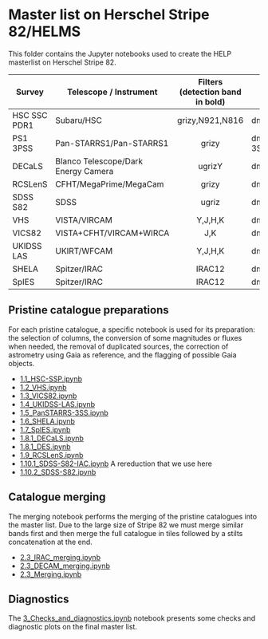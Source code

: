 # Master list on Herschel Stripe 82/HELMS

This folder contains the Jupyter notebooks used to create the HELP masterlist on
Herschel Stripe 82. 

| Survey     | Telescope / Instrument      |      Filters (detection band in bold)      | Location                    |
|------------|-----------------------------|:------------------------------------------:|-----------------------------|
| HSC SSC PDR1 | Subaru/HSC                |   grizy,N921,N816                          | dmu0_HSC                    |
| PS1 3PSS   | Pan-STARRS1/Pan-STARRS1     |   grizy                                    | dmu0_PanSTARRS1-3SS         |
| DECaLS     | Blanco Telescope/Dark Energy Camera| ugrizY                              | dmu0_DECaLS                 |
| RCSLenS    | CFHT/MegaPrime/MegaCam      |   grizy                                    | dmu0_RCSLenS                |
| SDSS S82   | SDSS                        |   ugriz                                    | dmu0_SDSS-S82               |
| VHS        | VISTA/VIRCAM                |   Y,J,H,K                                  | dmu0_VISTA-VHS              |
| VICS82     | VISTA+CFHT/VIRCAM+WIRCA     |   J,K                                      | dmu0_VICS82                 |
| UKIDSS LAS | UKIRT/WFCAM                 |   Y,J,H,K                                  | dmu0_UKIDSS-LAS             | 
| SHELA      | Spitzer/IRAC                |   IRAC12                                   | dmu0_SHELA                  |
| SpIES      | Spitzer/IRAC                |   IRAC12                                   | dmu0_SpIES                  |

## Pristine catalogue preparations

For each pristine catalogue, a specific notebook is used for its preparation:
the selection of columns, the conversion of some magnitudes or fluxes when
needed, the removal of duplicated sources, the correction of astrometry using
Gaia as reference, and the flagging of possible Gaia objects.

- [1.1_HSC-SSP.ipynb](1.1_HSC-SSP.ipynb) 
- [1.2_VHS.ipynb](1.2_VHS.ipynb) 
- [1.3_VICS82.ipynb](1.3_VICS82.ipynb)
- [1.4_UKIDSS-LAS.ipynb](1.4_UKIDSS-LAS.ipynb) 
- [1.5_PanSTARRS-3SS.ipynb](1.5_PanSTARRS-3SS.ipynb) 
- [1.6_SHELA.ipynb](1.6_SHELA.ipynb)
- [1.7_SpIES.ipynb](1.7_SpIES.ipynb)
- [1.8.1_DECaLS.ipynb](1.8.1_DECaLS.ipynb)
- [1.8.1_DES.ipynb](1.8.2_DES.ipynb)
- [1.9_RCSLenS.ipynb](1.9_RCSLenS.ipynb)
- [1.10.1_SDSS-S82-IAC.ipynb](1.10_SDSS-S82-IAC.ipynb) A rereduction that we use here
- [1.10.2_SDSS-S82.ipynb](1.10_SDSS-S82.ipynb)


## Catalogue merging

The merging notebook performs the merging of the pristine catalogues into the master list. Due to the large size of Stripe 82 we must merge similar bands first and then merge the full catalogue in tiles followed by a stilts concatenation at the end.

- [2.3_IRAC_merging.ipynb](2.3_IRAC_merging.ipynb)
- [2.3_DECAM_merging.ipynb](2.3_DECAM_merging.ipynb)
- [2.3_Merging.ipynb](2.3_Merging.ipynb)

## Diagnostics

The [3_Checks_and_diagnostics.ipynb](3_Checks_and_diagnostics.ipynb) notebook
presents some checks and diagnostic plots on the final master list.
